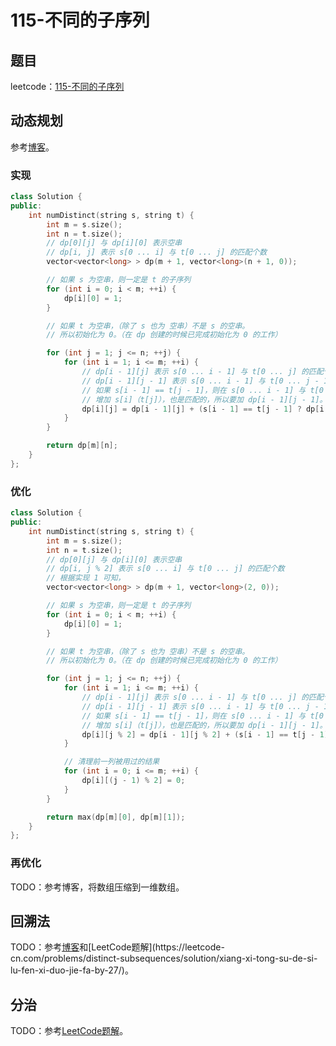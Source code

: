 # 115-不同的子序列

## 题目

leetcode：[115-不同的子序列](https://leetcode-cn.com/problems/distinct-subsequences/)

## 动态规划

参考[博客]([https://blog.pwrliang.com/2019/02/25/115-%E4%B8%8D%E5%90%8C%E7%9A%84%E5%AD%90%E5%BA%8F%E5%88%97/](https://blog.pwrliang.com/2019/02/25/115-不同的子序列/))。

### 实现

```c++
class Solution {
public:
    int numDistinct(string s, string t) {
        int m = s.size();
        int n = t.size();
        // dp[0][j] 与 dp[i][0] 表示空串
        // dp[i, j] 表示 s[0 ... i] 与 t[0 ... j] 的匹配个数
        vector<vector<long> > dp(m + 1, vector<long>(n + 1, 0));

        // 如果 s 为空串，则一定是 t 的子序列
        for (int i = 0; i < m; ++i) {
            dp[i][0] = 1;
        }

        // 如果 t 为空串，（除了 s 也为 空串）不是 s 的空串。
        // 所以初始化为 0。（在 dp 创建的时候已完成初始化为 0 的工作）

        for (int j = 1; j <= n; ++j) {
            for (int i = 1; i <= m; ++i) {
                // dp[i - 1][j] 表示 s[0 ... i - 1] 与 t[0 ... j] 的匹配个数。
                // dp[i - 1][j - 1] 表示 s[0 ... i - 1] 与 t[0 ... j - 1] 的匹配个数。
                // 如果 s[i - 1] == t[j - 1]，则在 s[0 ... i - 1] 与 t[0 ... j - 1] 的匹配子序列后
                // 增加 s[i]（t[j]），也是匹配的，所以要加 dp[i - 1][j - 1]。
                dp[i][j] = dp[i - 1][j] + (s[i - 1] == t[j - 1] ? dp[i - 1][j - 1] : 0);
            }
        }

        return dp[m][n];
    }
};

```

### 优化

```c++
class Solution {
public:
    int numDistinct(string s, string t) {
        int m = s.size();
        int n = t.size();
        // dp[0][j] 与 dp[i][0] 表示空串
        // dp[i, j % 2] 表示 s[0 ... i] 与 t[0 ... j] 的匹配个数
        // 根据实现 1 可知，
        vector<vector<long> > dp(m + 1, vector<long>(2, 0));

        // 如果 s 为空串，则一定是 t 的子序列
        for (int i = 0; i < m; ++i) {
            dp[i][0] = 1;
        }

        // 如果 t 为空串，（除了 s 也为 空串）不是 s 的空串。
        // 所以初始化为 0。（在 dp 创建的时候已完成初始化为 0 的工作）

        for (int j = 1; j <= n; ++j) {
            for (int i = 1; i <= m; ++i) {
                // dp[i - 1][j] 表示 s[0 ... i - 1] 与 t[0 ... j] 的匹配个数。
                // dp[i - 1][j - 1] 表示 s[0 ... i - 1] 与 t[0 ... j - 1] 的匹配个数。
                // 如果 s[i - 1] == t[j - 1]，则在 s[0 ... i - 1] 与 t[0 ... j - 1] 的匹配子序列后
                // 增加 s[i]（t[j]），也是匹配的，所以要加 dp[i - 1][j - 1]。
                dp[i][j % 2] = dp[i - 1][j % 2] + (s[i - 1] == t[j - 1] ? dp[i - 1][(j - 1) % 2] : 0);
            }

            // 清理前一列被用过的结果
            for (int i = 0; i <= m; ++i) {
                dp[i][(j - 1) % 2] = 0;
            }
        }

        return max(dp[m][0], dp[m][1]);
    }
};
```

### 再优化

TODO：参考博客，将数组压缩到一维数组。

## 回溯法

TODO：参考[博客]([https://blog.pwrliang.com/2019/02/25/115-%E4%B8%8D%E5%90%8C%E7%9A%84%E5%AD%90%E5%BA%8F%E5%88%97/](https://blog.pwrliang.com/2019/02/25/115-不同的子序列/))和[LeetCode题解](https://leetcode-cn.com/problems/distinct-subsequences/solution/xiang-xi-tong-su-de-si-lu-fen-xi-duo-jie-fa-by-27/)。

## 分治

TODO：参考[LeetCode题解](https://leetcode-cn.com/problems/distinct-subsequences/solution/xiang-xi-tong-su-de-si-lu-fen-xi-duo-jie-fa-by-27/)。

